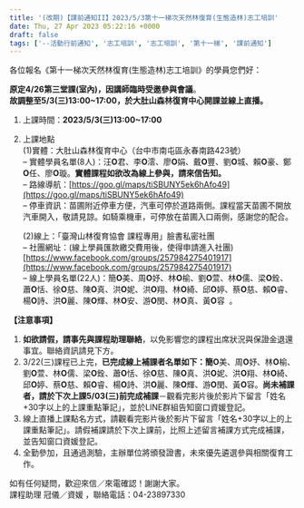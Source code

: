 ```yaml
---
title: '(改期)【課前通知II】2023/5/3第十一梯次天然林復育(生態造林)志工培訓'
date: Thu, 27 Apr 2023 05:22:16 +0000
draft: false
tags: ['--活動行前通知', '志工培訓', '志工培訓', '第十一梯', '課前通知']
---
```


各位報名《第十一梯次天然林復育(生態造林)志工培訓》的學員您們好：

  
**原定4/26第三堂課(室內)，因講師臨時受邀參與會議**。  
**故調整至5/3(三)13:00~17:00，於大肚山森林復育中心開課並線上直播。**

1.  上課時間：**2023/5/3(三)13:00~17:00**
2.  上課地點  
    (1)實體：大肚山森林復育中心（台中市南屯區永春南路423號）  
    – 實體學員名單(8人)：汪**O**君、李**O**澐、廖**O**娟、戴**O**豐、劉**O**城、賴**O**豪、鄭**O**任、廖**O**璇。**實體課程如欲改為線上參與，請來信告知。**  
    – 路線導航：[https://goo.gl/maps/tiSBUNY5ek6hAfo49](https://goo.gl/maps/tiSBUNY5ek6hAfo49)  
    – 停車資訊：苗圃附近停車方便，汽車可停於道路兩側。課程當天苗圃不開放汽車開入，敬請見諒。如騎乘機車，可停放在苗圃入口兩側，感謝您的配合。  
      
    (2)線上：「臺灣山林復育協會 課程專用」臉書私密社團  
    – 社團網址：(線上學員匯款繳交費用後，使得申請進入社團)  
    [https://www.facebook.com/groups/257984275401917](https://www.facebook.com/groups/257984275401917)  
    – 線上學員名單(22人)：簡**O**美、周**O**妤、林**O**榆、劉**O**萱、林**O**儒、梁**O**銓、蕭**O**恬、徐**O**慈、陳**O**真、洪**O**妮、洪**O**翔、林**O**綺、邱**O**婷、蔡**O**慈、賴**O**睿、楊**O**詩、洪**O**麗、陳**O**輝、林**O**安、游**O**閔、林**O**真、黃**O**容  。

**【注意事項】**

1.  **如欲請假，請事先與課程助理聯絡**，以免影響您的課程出席狀況與保證金退還事宜。聯絡資訊請見下方。
2.  3/22(三)課程已上完，**已完成線上補課者名單如下：**簡**O**美、周**O**妤、林**O**榆、劉**O**萱、林**O**儒、梁**O**銓、蕭**O**恬、徐**O**慈、陳**O**真、洪**O**妮、洪**O**翔、林**O**綺、邱**O**婷、蔡**O**慈、賴**O**睿、楊**O**詩、洪**O**麗、陳**O**輝、游**O**閔、黃**O**容。**尚未補課者，請於下次上課5/03(三)前完成補課**－觀看完影片後於影片下留言「姓名+30字以上的上課重點筆記」，並於LINE群組告知窗口資媛登記。
3.  線上直播上課點名方式，請觀看完影片後於影片下留言「姓名+30字以上的上課重點筆記」。請假補課請於下次上課前，比照上述留言補課方式完成補課，並告知窗口資媛登記。
4.  全勤參加，且通過測驗，主辦單位將頒發證書，未來優先遴選參與相關復育工作。

如有任何疑問，歡迎來信／來電確認！謝謝大家。  
課程助理 冠儀／資媛 ，聯絡電話：04-23897330